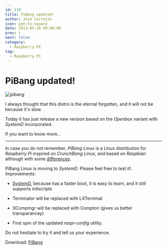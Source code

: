 ```yaml
---
id: 170
title: PiBang updated!
author: Jose Cerrejon
icon: pen-to-square
date: 2013-05-28 09:00:00
prev: /
next: false
category:
  - Raspberry PI
tag:
  - Raspberry PI
---
```


# PiBang updated!

![pibang](/images/pibang.jpg)

I always thought that this distro is the eternal forgotten, and it will not be because it's slow.

Today it has just release a new version based on the *Openbox* variant with *SystemD* incorporated.

If you want to know more...

- - -
In case you do not remember, *PiBang Linux* is a Linux distribution for *Raspberry Pi* inspired on *CrunchBang Linux*, and based on *Raspbian* although with some [differences](http://pibanglinux.org/notes.html).

PiBang Linux is moving to *SystemD*. Please feel free to test it!. Improvements:

* [SystemD](http://en.wikipedia.org/wiki/Systemd), because has a faster boot, it is easy to learn, and it still supports initscripts

* Terminator will be replaced with LXTerminal

* XCompmgr will be replaced with Compton (gives us better transparancey)

* First spin of the updated *raspi-config* utility.

Do not hesitate to try it and tell us your experience.

Download: [PiBang](http://sourceforge.net/projects/pibang/files/)

